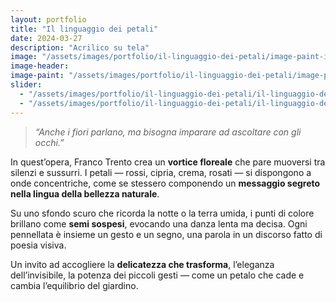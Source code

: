 ```yaml
---
layout: portfolio
title: "Il linguaggio dei petali"
date: 2024-03-27
description: "Acrilico su tela"
image: "/assets/images/portfolio/il-linguaggio-dei-petali/image-paint-il-linguaggio-dei-petali-v1.jpg"
image-header:
image-paint: "/assets/images/portfolio/il-linguaggio-dei-petali/image-paint-il-linguaggio-dei-petali-v1.jpg"
slider:
  - "/assets/images/portfolio/il-linguaggio-dei-petali/il-linguaggio-dei-petali-slide-1.jpg"
  - "/assets/images/portfolio/il-linguaggio-dei-petali/il-linguaggio-dei-petali-slide-2.jpg"
---
```


> _“Anche i fiori parlano, ma bisogna imparare ad ascoltare con gli occhi.”_

In quest’opera, Franco Trento crea un **vortice floreale** che pare muoversi tra silenzi e sussurri. I petali — rossi, cipria, crema, rosati — si dispongono a onde concentriche, come se stessero componendo un **messaggio segreto nella lingua della bellezza naturale**.

Su uno sfondo scuro che ricorda la notte o la terra umida, i punti di colore brillano come **semi sospesi**, evocando una danza lenta ma decisa. Ogni pennellata è insieme un gesto e un segno, una parola in un discorso fatto di poesia visiva.

Un invito ad accogliere la **delicatezza che trasforma**, l’eleganza dell’invisibile, la potenza dei piccoli gesti — come un petalo che cade e cambia l’equilibrio del giardino.
